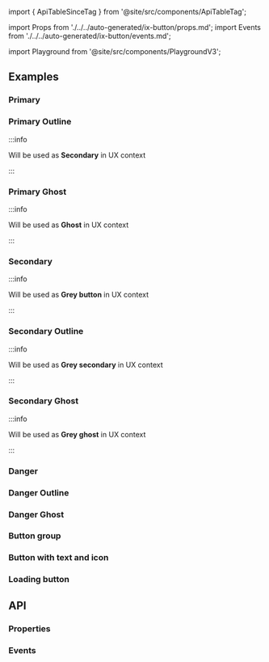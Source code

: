 import { ApiTableSinceTag } from '@site/src/components/ApiTableTag';

import Props from './../../auto-generated/ix-button/props.md';
import Events from './../../auto-generated/ix-button/events.md';

import Playground from '@site/src/components/PlaygroundV3';

## Examples

### Primary

<Playground
  name="buttons"
  examplesByName>
</Playground>

### Primary Outline

:::info

Will be used as **Secondary** in UX context

:::

<Playground
  name="button-secondary"
  hideInitalCodePreview
  examplesByName>
</Playground>

### Primary Ghost

:::info

Will be used as **Ghost** in UX context

:::

<Playground
  name="button-ghost"
  hideInitalCodePreview
  examplesByName>
</Playground>

### Secondary

:::info

Will be used as **Grey button** in UX context

:::

<Playground
  name="button-grey"
  hideInitalCodePreview
  examplesByName>
</Playground>

### Secondary Outline

:::info

Will be used as **Grey secondary** in UX context

:::

<Playground
  name="button-grey-secondary"
  hideInitalCodePreview
  examplesByName>
</Playground>

### Secondary Ghost

:::info

Will be used as **Grey ghost** in UX context

:::

<Playground
  name="button-grey-ghost"
  hideInitalCodePreview
  examplesByName>
</Playground>

### Danger

<ApiTableSinceTag message="2.3.0" />

<Playground
  name="button-danger"
  hideInitalCodePreview
  examplesByName>
</Playground>

### Danger Outline

<ApiTableSinceTag message="2.3.0" />

<Playground
  name="button-danger-outline"
  hideInitalCodePreview
  examplesByName>
</Playground>

### Danger Ghost

<ApiTableSinceTag message="2.3.0" />

<Playground
  name="button-danger-ghost"
  hideInitalCodePreview
  examplesByName>
</Playground>

### Button group

<Playground
  name="button-group"
  hideInitalCodePreview
  examplesByName>
</Playground>

### Button with text and icon

<Playground
  name="button-text-icon"
  hideInitalCodePreview
  examplesByName>
</Playground>

### Loading button

<Playground
  name="button-loading"
  hideInitalCodePreview
  examplesByName>
</Playground>

## API

### Properties

<Props />

### Events

<Events />
